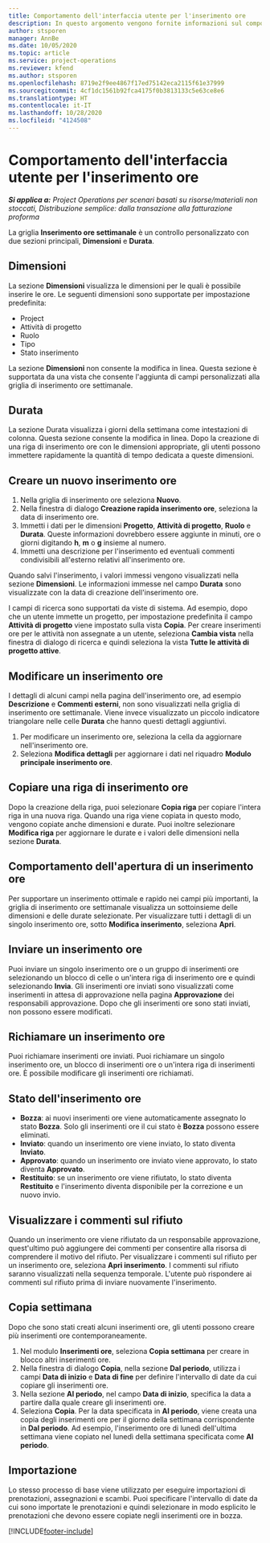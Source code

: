 ```yaml
---
title: Comportamento dell'interfaccia utente per l'inserimento ore
description: In questo argomento vengono fornite informazioni sul comportamento dell'interfaccia utente per l'inserimento ore.
author: stsporen
manager: AnnBe
ms.date: 10/05/2020
ms.topic: article
ms.service: project-operations
ms.reviewer: kfend
ms.author: stsporen
ms.openlocfilehash: 8719e2f9ee4867f17ed75142eca2115f61e37999
ms.sourcegitcommit: 4cf1dc1561b92fca4175f0b3813133c5e63ce8e6
ms.translationtype: HT
ms.contentlocale: it-IT
ms.lasthandoff: 10/28/2020
ms.locfileid: "4124508"
---
```

# <a name="time-entry-ui-behavior"></a>Comportamento dell'interfaccia utente per l'inserimento ore

_**Si applica a:** Project Operations per scenari basati su risorse/materiali non stoccati, Distribuzione semplice: dalla transazione alla fatturazione proforma_


La griglia **Inserimento ore settimanale** è un controllo personalizzato con due sezioni principali, **Dimensioni** e **Durata**.

## <a name="dimensions"></a>Dimensioni
La sezione **Dimensioni** visualizza le dimensioni per le quali è possibile inserire le ore. Le seguenti dimensioni sono supportate per impostazione predefinita:

  - Project
  - Attività di progetto
  - Ruolo
  - Tipo
  - Stato inserimento

La sezione **Dimensioni** non consente la modifica in linea. Questa sezione è supportata da una vista che consente l'aggiunta di campi personalizzati alla griglia di inserimento ore settimanale.

## <a name="duration"></a>Durata
La sezione Durata visualizza i giorni della settimana come intestazioni di colonna. Questa sezione consente la modifica in linea. Dopo la creazione di una riga di inserimento ore con le dimensioni appropriate, gli utenti possono immettere rapidamente la quantità di tempo dedicata a queste dimensioni.

## <a name="create-a-new-time-entry"></a>Creare un nuovo inserimento ore

1. Nella griglia di inserimento ore seleziona **Nuovo**. 
2. Nella finestra di dialogo **Creazione rapida inserimento ore**, seleziona la data di inserimento ore.
3. Immetti i dati per le dimensioni **Progetto**, **Attività di progetto**, **Ruolo** e **Durata**. Queste informazioni dovrebbero essere aggiunte in minuti, ore o giorni digitando **h**, **m** o **g** insieme al numero. 
4. Immetti una descrizione per l'inserimento ed eventuali commenti condivisibili all'esterno relativi all'inserimento ore. 

Quando salvi l'inserimento, i valori immessi vengono visualizzati nella sezione **Dimensioni**. Le informazioni immesse nel campo **Durata** sono visualizzate con la data di creazione dell'inserimento ore.

I campi di ricerca sono supportati da viste di sistema. Ad esempio, dopo che un utente immette un progetto, per impostazione predefinita il campo **Attività di progetto** viene impostato sulla vista **Copia**. Per creare inserimenti ore per le attività non assegnate a un utente, seleziona **Cambia vista** nella finestra di dialogo di ricerca e quindi seleziona la vista **Tutte le attività di progetto attive**.

## <a name="edit-a-time-entry"></a>Modificare un inserimento ore 
I dettagli di alcuni campi nella pagina dell'inserimento ore, ad esempio **Descrizione** e **Commenti esterni**, non sono visualizzati nella griglia di inserimento ore settimanale. Viene invece visualizzato un piccolo indicatore triangolare nelle celle **Durata** che hanno questi dettagli aggiuntivi. 

1. Per modificare un inserimento ore, seleziona la cella da aggiornare nell'inserimento ore.
2. Seleziona **Modifica dettagli** per aggiornare i dati nel riquadro **Modulo principale inserimento ore**. 

## <a name="copy-a-time-entry-row"></a>Copiare una riga di inserimento ore
Dopo la creazione della riga, puoi selezionare **Copia riga** per copiare l'intera riga in una nuova riga. Quando una riga viene copiata in questo modo, vengono copiate anche dimensioni e durate. Puoi inoltre selezionare **Modifica riga** per aggiornare le durate e i valori delle dimensioni nella sezione **Durata**.

## <a name="open-a-time-entry-behavior"></a>Comportamento dell'apertura di un inserimento ore
Per supportare un inserimento ottimale e rapido nei campi più importanti, la griglia di inserimento ore settimanale visualizza un sottoinsieme delle dimensioni e delle durate selezionate. Per visualizzare tutti i dettagli di un singolo inserimento ore, sotto **Modifica inserimento**, seleziona **Apri**.

## <a name="submit-a-time-entry"></a>Inviare un inserimento ore
Puoi inviare un singolo inserimento ore o un gruppo di inserimenti ore selezionando un blocco di celle o un'intera riga di inserimento ore e quindi selezionando **Invia**. Gli inserimenti ore inviati sono visualizzati come inserimenti in attesa di approvazione nella pagina **Approvazione** dei responsabili approvazione. Dopo che gli inserimenti ore sono stati inviati, non possono essere modificati.

## <a name="recall-a-time-entry"></a>Richiamare un inserimento ore
Puoi richiamare inserimenti ore inviati. Puoi richiamare un singolo inserimento ore, un blocco di inserimenti ore o un'intera riga di inserimenti ore. È possibile modificare gli inserimenti ore richiamati.

## <a name="time-entry-status"></a>Stato dell'inserimento ore

- **Bozza**: ai nuovi inserimenti ore viene automaticamente assegnato lo stato **Bozza**. Solo gli inserimenti ore il cui stato è **Bozza** possono essere eliminati.
- **Inviato**: quando un inserimento ore viene inviato, lo stato diventa **Inviato**. 
- **Approvato**: quando un inserimento ore inviato viene approvato, lo stato diventa **Approvato**. 
- **Restituito**: se un inserimento ore viene rifiutato, lo stato diventa **Restituito** e l'inserimento diventa disponibile per la correzione e un nuovo invio. 

## <a name="view-rejection-comments"></a>Visualizzare i commenti sul rifiuto
Quando un inserimento ore viene rifiutato da un responsabile approvazione, quest'ultimo può aggiungere dei commenti per consentire alla risorsa di comprendere il motivo del rifiuto. Per visualizzare i commenti sul rifiuto per un inserimento ore, seleziona **Apri inserimento**. I commenti sul rifiuto saranno visualizzati nella sequenza temporale. L'utente può rispondere ai commenti sul rifiuto prima di inviare nuovamente l'inserimento.

## <a name="copy-week"></a>Copia settimana
Dopo che sono stati creati alcuni inserimenti ore, gli utenti possono creare più inserimenti ore contemporaneamente.

1. Nel modulo **Inserimenti ore**, seleziona **Copia settimana** per creare in blocco altri inserimenti ore. 
2. Nella finestra di dialogo **Copia**, nella sezione **Dal periodo**, utilizza i campi **Data di inizio** e **Data di fine** per definire l'intervallo di date da cui copiare gli inserimenti ore. 
3. Nella sezione **Al periodo**, nel campo **Data di inizio**, specifica la data a partire dalla quale creare gli inserimenti ore. 
4. Seleziona **Copia**. Per la data specificata in **Al periodo**, viene creata una copia degli inserimenti ore per il giorno della settimana corrispondente in **Dal periodo**. Ad esempio, l'inserimento ore di lunedì dell'ultima settimana viene copiato nel lunedì della settimana specificata come **Al periodo**.

## <a name="import"></a>Importazione
Lo stesso processo di base viene utilizzato per eseguire importazioni di prenotazioni, assegnazioni e scambi. Puoi specificare l'intervallo di date da cui sono importate le prenotazioni e quindi selezionare in modo esplicito le prenotazioni che devono essere copiate negli inserimenti ore in bozza. 


[!INCLUDE[footer-include](../includes/footer-banner.md)]
